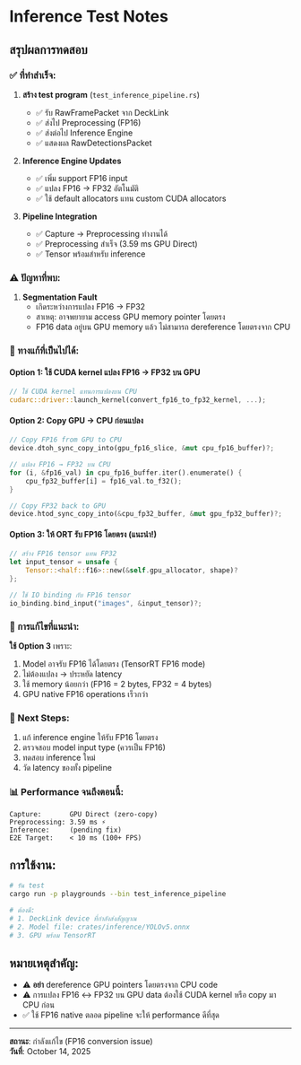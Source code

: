 # Inference Test Notes

## สรุปผลการทดสอบ

### ✅ ที่ทำสำเร็จ:

1. **สร้าง test program** (`test_inference_pipeline.rs`)
   - ✅ รับ RawFramePacket จาก DeckLink
   - ✅ ส่งไป Preprocessing (FP16)
   - ✅ ส่งต่อไป Inference Engine
   - ✅ แสดงผล RawDetectionsPacket

2. **Inference Engine Updates**
   - ✅ เพิ่ม support FP16 input
   - ✅ แปลง FP16 → FP32 อัตโนมัติ
   - ✅ ใช้ default allocators แทน custom CUDA allocators

3. **Pipeline Integration**
   - ✅ Capture → Preprocessing ทำงานได้
   - ✅ Preprocessing สำเร็จ (3.59 ms GPU Direct)
   - ✅ Tensor พร้อมสำหรับ inference

### ⚠️ ปัญหาที่พบ:

1. **Segmentation Fault**
   - เกิดระหว่างการแปลง FP16 → FP32
   - สาเหตุ: อาจพยายาม access GPU memory pointer โดยตรง
   - FP16 data อยู่บน GPU memory แล้ว ไม่สามารถ dereference โดยตรงจาก CPU

### 🔧 ทางแก้ที่เป็นไปได้:

#### Option 1: ใช้ CUDA kernel แปลง FP16 → FP32 บน GPU
```rust
// ใช้ CUDA kernel แทนการแปลงบน CPU
cudarc::driver::launch_kernel(convert_fp16_to_fp32_kernel, ...);
```

#### Option 2: Copy GPU → CPU ก่อนแปลง
```rust
// Copy FP16 from GPU to CPU
device.dtoh_sync_copy_into(gpu_fp16_slice, &mut cpu_fp16_buffer)?;

// แปลง FP16 → FP32 บน CPU
for (i, &fp16_val) in cpu_fp16_buffer.iter().enumerate() {
    cpu_fp32_buffer[i] = fp16_val.to_f32();
}

// Copy FP32 back to GPU
device.htod_sync_copy_into(&cpu_fp32_buffer, &mut gpu_fp32_buffer)?;
```

#### Option 3: ให้ ORT รับ FP16 โดยตรง (แนะนำ!)
```rust
// สร้าง FP16 tensor แทน FP32
let input_tensor = unsafe {
    Tensor::<half::f16>::new(&self.gpu_allocator, shape)?
};

// ใช้ IO binding กับ FP16 tensor
io_binding.bind_input("images", &input_tensor)?;
```

### 📝 การแก้ไขที่แนะนำ:

**ใช้ Option 3** เพราะ:
1. Model อาจรับ FP16 ได้โดยตรง (TensorRT FP16 mode)
2. ไม่ต้องแปลง → ประหยัด latency
3. ใช้ memory น้อยกว่า (FP16 = 2 bytes, FP32 = 4 bytes)
4. GPU native FP16 operations เร็วกว่า

### 🎯 Next Steps:

1. แก้ inference engine ให้รับ FP16 โดยตรง
2. ตรวจสอบ model input type (ควรเป็น FP16)
3. ทดสอบ inference ใหม่
4. วัด latency ของทั้ง pipeline

### 📊 Performance จนถึงตอนนี้:

```
Capture:       GPU Direct (zero-copy)
Preprocessing: 3.59 ms ⚡
Inference:     (pending fix)
E2E Target:    < 10 ms (100+ FPS)
```

## การใช้งาน:

```bash
# รัน test
cargo run -p playgrounds --bin test_inference_pipeline

# ต้องมี:
# 1. DeckLink device ที่กำลังส่งสัญญาณ
# 2. Model file: crates/inference/YOLOv5.onnx
# 3. GPU พร้อม TensorRT
```

## หมายเหตุสำคัญ:

- ⚠️ **อย่า** dereference GPU pointers โดยตรงจาก CPU code
- ⚠️ การแปลง FP16 ↔ FP32 บน GPU data ต้องใช้ CUDA kernel หรือ copy มา CPU ก่อน
- ✅ ใช้ FP16 native ตลอด pipeline จะให้ performance ดีที่สุด

---

**สถานะ**: กำลังแก้ไข (FP16 conversion issue)  
**วันที่**: October 14, 2025
